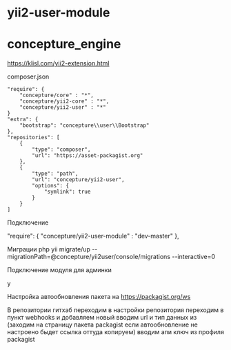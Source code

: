 # yii2-user-module

# concepture_engine

https://klisl.com/yii2-extension.html


composer.json

    "require": {
        "concepture/core" : "*",
        "concepture/yii2-core" : "*",
        "concepture/yii2-user" : "*"
    }
    "extra": {
        "bootstrap": "concepture\\user\\Bootstrap"
    },
    "repositories": [
        {
            "type": "composer",
            "url": "https://asset-packagist.org"
        },
        {
            "type": "path",
            "url": "concepture/yii2-user",
            "options": {
                "symlink": true
            }
        }
    ]
    
Подключение

"require": {
    "concepture/yii2-user-module" : "dev-master"
},
    

Миграции
 php yii migrate/up --migrationPath=@concepture/yii2user/console/migrations --interactive=0
 
Подключение модуля для админки

y
 
 Настройка автообновления пакета на https://packagist.org/ws 
 
 В репозитории гитхаб переходим в настройки репозитория
 переходим в пункт webhooks  и добавляем новый
 вводим url и тип данных из (заходим на страницу пакета packagist если автообновление не настроено быдет ссылка оттуда копируем)
 вводим апи ключ из профиля packagist